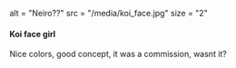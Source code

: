 alt = "Neiro??"
src = "/media/koi_face.jpg"
size = "2"

#### Koi face girl

Nice colors, good concept, it was a commission, wasnt it?
